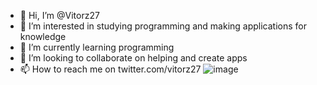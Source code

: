 - 👋 Hi, I’m @Vitorz27
- 👀 I’m interested in studying programming and making applications for knowledge
- 🌱 I’m currently learning programming 
- 💞️ I’m looking to collaborate on helping and create apps
- 📫 How to reach me on twitter.com/vitorz27
![image](https://user-images.githubusercontent.com/60588422/182736068-fb7f31cb-261a-4559-98b4-ba0f1c3eabe5.png)


<!---
Vitorz27/Vitorz27 is a ✨ special ✨ repository because its `README.md` (this file) appears on your GitHub profile.
You can click the Preview link to take a look at your changes.
--->
